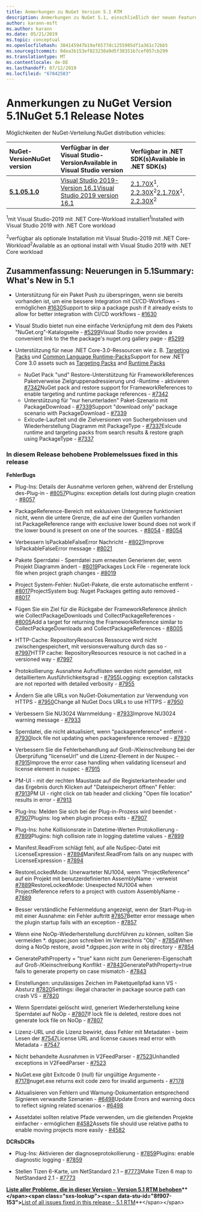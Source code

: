 ```yaml
---
title: Anmerkungen zu NuGet Version 5.1 RTM
description: Anmerkungen zu NuGet 5.1, einschließlich der neuen Features, Fehlerbehebungen und DCRs.
author: karann-msft
ms.author: karann
ms.date: 05/21/2019
ms.topic: conceptual
ms.openlocfilehash: 384145947b19af6577dc1255985df1a361c72bb5
ms.sourcegitcommit: 0dea3b153ef823230a9d5f38351b7cef057cb299
ms.translationtype: MT
ms.contentlocale: de-DE
ms.lasthandoff: 07/12/2019
ms.locfileid: "67842583"
---
```

# <a name="nuget-51-release-notes"></a><span data-ttu-id="8f907-103">Anmerkungen zu NuGet Version 5.1</span><span class="sxs-lookup"><span data-stu-id="8f907-103">NuGet 5.1 Release Notes</span></span>

<span data-ttu-id="8f907-104">Möglichkeiten der NuGet-Verteilung:</span><span class="sxs-lookup"><span data-stu-id="8f907-104">NuGet distribution vehicles:</span></span>

| <span data-ttu-id="8f907-105">NuGet-Version</span><span class="sxs-lookup"><span data-stu-id="8f907-105">NuGet version</span></span> | <span data-ttu-id="8f907-106">Verfügbar in der Visual Studio-Version</span><span class="sxs-lookup"><span data-stu-id="8f907-106">Available in Visual Studio version</span></span>| <span data-ttu-id="8f907-107">Verfügbar in .NET SDK(s)</span><span class="sxs-lookup"><span data-stu-id="8f907-107">Available in .NET SDK(s)</span></span>|
|:---|:---|:---|
| [<span data-ttu-id="8f907-108">**5.1.0**</span><span class="sxs-lookup"><span data-stu-id="8f907-108">**5.1.0**</span></span>](https://nuget.org/downloads) | [<span data-ttu-id="8f907-109">Visual Studio 2019-Version 16.1</span><span class="sxs-lookup"><span data-stu-id="8f907-109">Visual Studio 2019 version 16.1</span></span>](https://visualstudio.microsoft.com/downloads/) | <span data-ttu-id="8f907-110">[2.1.70X](https://dotnet.microsoft.com/download/dotnet-core/2.1)<sup>1</sup>, [2.2.30X](https://dotnet.microsoft.com/download/dotnet-core/2.2)<sup>2</sup></span><span class="sxs-lookup"><span data-stu-id="8f907-110">[2.1.70X](https://dotnet.microsoft.com/download/dotnet-core/2.1)<sup>1</sup>, [2.2.30X](https://dotnet.microsoft.com/download/dotnet-core/2.2)<sup>2</sup></span></span> |

<span data-ttu-id="8f907-111"><sup>1</sup>mit Visual Studio-2019 mit .NET Core-Workload installiert</span><span class="sxs-lookup"><span data-stu-id="8f907-111"><sup>1</sup>Installed with Visual Studio 2019 with .NET Core workload</span></span> 

<span data-ttu-id="8f907-112"><sup>2</sup>verfügbar als optionale Installation mit Visual Studio-2019 mit .NET Core-Workload</span><span class="sxs-lookup"><span data-stu-id="8f907-112"><sup>2</sup>Available as an optional install with Visual Studio 2019 with .NET Core workload</span></span>

## <a name="summary-whats-new-in-51"></a><span data-ttu-id="8f907-113">Zusammenfassung: Neuerungen in 5.1</span><span class="sxs-lookup"><span data-stu-id="8f907-113">Summary: What's New in 5.1</span></span>

* <span data-ttu-id="8f907-114">Unterstützung für ein Paket Push zu überspringen, wenn sie bereits vorhanden ist, um eine bessere Integration mit CI/CD-Workflows – ermöglichen [#1630](https://github.com/NuGet/Home/issues/1630#issuecomment-483461100)</span><span class="sxs-lookup"><span data-stu-id="8f907-114">Support to skip a package push if it already exists to allow for better integration with CI/CD workflows - [#1630](https://github.com/NuGet/Home/issues/1630#issuecomment-483461100)</span></span>

* <span data-ttu-id="8f907-115">Visual Studio bietet nun eine einfache Verknüpfung mit dem des Pakets "NuGet.org"-Katalogseite - [#5299](https://github.com/NuGet/Home/issues/5299#issuecomment-494458510)</span><span class="sxs-lookup"><span data-stu-id="8f907-115">Visual Studio now provides a convenient link to the the package's nuget.org gallery page - [#5299](https://github.com/NuGet/Home/issues/5299#issuecomment-494458510)</span></span>

* <span data-ttu-id="8f907-116">Unterstützung für neue .NET Core-3.0-Ressourcen wie z. B. [Targeting Packs](https://github.com/dotnet/cli/issues/10006) und [Common Language Runtime-Packs](https://github.com/dotnet/cli/issues/10007)</span><span class="sxs-lookup"><span data-stu-id="8f907-116">Support for new .NET Core 3.0 assets such as [Targeting Packs](https://github.com/dotnet/cli/issues/10006) and [Runtime Packs](https://github.com/dotnet/cli/issues/10007)</span></span>
  * <span data-ttu-id="8f907-117">NuGet Pack "und" Restore-Unterstützung für FrameworkReferences Paketverweise Zielgruppenadressierung und -Runtime - aktivieren [#7342](https://github.com/NuGet/Home/issues/7342)</span><span class="sxs-lookup"><span data-stu-id="8f907-117">NuGet pack and restore support for FrameworkReferences to enable targeting and runtime package references - [#7342](https://github.com/NuGet/Home/issues/7342)</span></span>
  * <span data-ttu-id="8f907-118">Unterstützung für "nur herunterladen" Paket-Szenario mit PackageDownload - [#7339](https://github.com/NuGet/Home/issues/7339)</span><span class="sxs-lookup"><span data-stu-id="8f907-118">Support "download only" package scenario with PackageDownload - [#7339](https://github.com/NuGet/Home/issues/7339)</span></span>
  * <span data-ttu-id="8f907-119">Exlcude-Laufzeit und die Zielversionen von Suchergebnissen und Wiederherstellung Diagramm mit PackageType - [#7337](https://github.com/NuGet/Home/issues/7337)</span><span class="sxs-lookup"><span data-stu-id="8f907-119">Exlcude runtime and targeting packs from search results & restore graph using PackageType - [#7337](https://github.com/NuGet/Home/issues/7337)</span></span>

### <a name="issues-fixed-in-this-release"></a><span data-ttu-id="8f907-120">In diesem Release behobene Probleme</span><span class="sxs-lookup"><span data-stu-id="8f907-120">Issues fixed in this release</span></span>

<span data-ttu-id="8f907-121">**Fehler**</span><span class="sxs-lookup"><span data-stu-id="8f907-121">**Bugs**</span></span>

* <span data-ttu-id="8f907-122">Plug-Ins: Details der Ausnahme verloren gehen, während der Erstellung des-Plug-in - [#8057](https://github.com/NuGet/Home/issues/8057)</span><span class="sxs-lookup"><span data-stu-id="8f907-122">Plugins:  exception details lost during plugin creation - [#8057](https://github.com/NuGet/Home/issues/8057)</span></span>

* <span data-ttu-id="8f907-123">PackageReference-Bereich mit exklusiven Untergrenze funktioniert nicht, wenn die untere Grenze, die auf eine der Quellen vorhanden ist.</span><span class="sxs-lookup"><span data-stu-id="8f907-123">PackageReference range with exclusive lower bound does not work if the lower bound is present on one of the sources.</span></span><span data-ttu-id="8f907-124"> - [#8054](https://github.com/NuGet/Home/issues/8054)</span><span class="sxs-lookup"><span data-stu-id="8f907-124"> - [#8054](https://github.com/NuGet/Home/issues/8054)</span></span>

* <span data-ttu-id="8f907-125">Verbessern IsPackableFalseError Nachricht - [#8021](https://github.com/NuGet/Home/issues/8021)</span><span class="sxs-lookup"><span data-stu-id="8f907-125">Improve IsPackableFalseError message - [#8021](https://github.com/NuGet/Home/issues/8021)</span></span>

* <span data-ttu-id="8f907-126">Pakete Sperrdatei - Sperrdatei zum erneuten Generieren der, wenn Projekt Diagramm ändert - [#8019](https://github.com/NuGet/Home/issues/8019)</span><span class="sxs-lookup"><span data-stu-id="8f907-126">Packages Lock File - regenerate lock file when project graph changes - [#8019](https://github.com/NuGet/Home/issues/8019)</span></span>

* <span data-ttu-id="8f907-127">Project System-Fehler: NuGet-Pakete, die erste automatische entfernt - [#8017](https://github.com/NuGet/Home/issues/8017)</span><span class="sxs-lookup"><span data-stu-id="8f907-127">ProjectSystem bug: Nuget Packages getting auto removed - [#8017](https://github.com/NuGet/Home/issues/8017)</span></span>

* <span data-ttu-id="8f907-128">Fügen Sie ein Ziel für die Rückgabe der FrameworkReference ähnlich wie CollectPackageDownloads und CollectPackageReferences - [#8005](https://github.com/NuGet/Home/issues/8005)</span><span class="sxs-lookup"><span data-stu-id="8f907-128">Add a target for returning the FrameworkReference similar to CollectPackageDownloads and CollectPackageReferences - [#8005](https://github.com/NuGet/Home/issues/8005)</span></span>

* <span data-ttu-id="8f907-129">HTTP-Cache:  RepositoryResources Ressource wird nicht zwischengespeichert, mit versionsverwaltung durch das so - [#7997](https://github.com/NuGet/Home/issues/7997)</span><span class="sxs-lookup"><span data-stu-id="8f907-129">HTTP cache:  RepositoryResources resource is not cached in a versioned way - [#7997](https://github.com/NuGet/Home/issues/7997)</span></span>

* <span data-ttu-id="8f907-130">Protokollierung: Ausnahme Aufruflisten werden nicht gemeldet, mit detailliertem Ausführlichkeitsgrad - [#7955](https://github.com/NuGet/Home/issues/7955)</span><span class="sxs-lookup"><span data-stu-id="8f907-130">Logging:  exception callstacks are not reported with detailed verbosity - [#7955](https://github.com/NuGet/Home/issues/7955)</span></span>

* <span data-ttu-id="8f907-131">Ändern Sie alle URLs von NuGet-Dokumentation zur Verwendung von HTTPS - [#7950](https://github.com/NuGet/Home/issues/7950)</span><span class="sxs-lookup"><span data-stu-id="8f907-131">Change all NuGet Docs URLs to use HTTPS - [#7950](https://github.com/NuGet/Home/issues/7950)</span></span>

* <span data-ttu-id="8f907-132">Verbessern Sie NU3024 Warnmeldung - [#7933](https://github.com/NuGet/Home/issues/7933)</span><span class="sxs-lookup"><span data-stu-id="8f907-132">Improve NU3024 warning message - [#7933](https://github.com/NuGet/Home/issues/7933)</span></span>

* <span data-ttu-id="8f907-133">Sperrdatei, die nicht aktualisiert, wenn "packagereference" entfernt - [#7930](https://github.com/NuGet/Home/issues/7930)</span><span class="sxs-lookup"><span data-stu-id="8f907-133">lock file not updating when packagereference removed - [#7930](https://github.com/NuGet/Home/issues/7930)</span></span>

* <span data-ttu-id="8f907-134">Verbessern Sie die Fehlerbehandlung auf Groß-/Kleinschreibung bei der Überprüfung "licenseUrl" und die Lizenz-Element in der Nuspec - [#7915](https://github.com/NuGet/Home/issues/7915)</span><span class="sxs-lookup"><span data-stu-id="8f907-134">Improve the error case handling when validating licenseurl and license element in nuspec - [#7915](https://github.com/NuGet/Home/issues/7915)</span></span>

* <span data-ttu-id="8f907-135">PM-UI - mit der rechten Maustaste auf die Registerkartenheader und das Ergebnis durch Klicken auf "Dateispeicherort öffnen" Fehler: [#7913](https://github.com/NuGet/Home/issues/7913)</span><span class="sxs-lookup"><span data-stu-id="8f907-135">PM UI - right click on tab header and clicking "Open file location" results in error - [#7913](https://github.com/NuGet/Home/issues/7913)</span></span>

* <span data-ttu-id="8f907-136">Plug-Ins: Melden Sie sich bei der Plug-in-Prozess wird beendet - [#7907](https://github.com/NuGet/Home/issues/7907)</span><span class="sxs-lookup"><span data-stu-id="8f907-136">Plugins:  log when plugin process exits - [#7907](https://github.com/NuGet/Home/issues/7907)</span></span>

* <span data-ttu-id="8f907-137">Plug-Ins: hohe Kollisionsrate in Datetime-Werten Protokollierung - [#7899](https://github.com/NuGet/Home/issues/7899)</span><span class="sxs-lookup"><span data-stu-id="8f907-137">Plugins:  high collision rate in logging datetime values - [#7899](https://github.com/NuGet/Home/issues/7899)</span></span>

* <span data-ttu-id="8f907-138">Manifest.ReadFrom schlägt fehl, auf alle NuSpec-Datei mit LicenseExpression - [#7894](https://github.com/NuGet/Home/issues/7894)</span><span class="sxs-lookup"><span data-stu-id="8f907-138">Manifest.ReadFrom fails on any nuspec with LicenseExpression - [#7894](https://github.com/NuGet/Home/issues/7894)</span></span>

* <span data-ttu-id="8f907-139">RestoreLockedMode: Unerwarteter NU1004, wenn "ProjectReference" auf ein Projekt mit benutzerdefinierten AssemblyName - verweist [#7889](https://github.com/NuGet/Home/issues/7889)</span><span class="sxs-lookup"><span data-stu-id="8f907-139">RestoreLockedMode: Unexpected NU1004 when ProjectReference refers to a project with custom AssemblyName - [#7889](https://github.com/NuGet/Home/issues/7889)</span></span>

* <span data-ttu-id="8f907-140">Besser verständliche Fehlermeldung angezeigt, wenn der Start-Plug-in mit einer Ausnahme: ein Fehler auftritt [#7857](https://github.com/NuGet/Home/issues/7857)</span><span class="sxs-lookup"><span data-stu-id="8f907-140">Better error message when the plugin startup fails with an exception - [#7857](https://github.com/NuGet/Home/issues/7857)</span></span>

* <span data-ttu-id="8f907-141">Wenn eine NoOp-Wiederherstellung durchführen zu können, sollten Sie vermeiden \*. dgspec.json schreiben im Verzeichnis "Obj" - [#7854](https://github.com/NuGet/Home/issues/7854)</span><span class="sxs-lookup"><span data-stu-id="8f907-141">When doing a NoOp restore, avoid \*.dgspec.json write in obj directory - [#7854](https://github.com/NuGet/Home/issues/7854)</span></span>

* <span data-ttu-id="8f907-142">GeneratePathProperty = "true" kann nicht zum Generieren-Eigenschaft auf Groß-/Kleinschreibung Konflikt - [#7843](https://github.com/NuGet/Home/issues/7843)</span><span class="sxs-lookup"><span data-stu-id="8f907-142">GeneratePathProperty=true fails to generate property on case mismatch - [#7843](https://github.com/NuGet/Home/issues/7843)</span></span>

* <span data-ttu-id="8f907-143">Einstellungen: unzulässiges Zeichen im Paketquellpfad kann VS - Absturz [#7820](https://github.com/NuGet/Home/issues/7820)</span><span class="sxs-lookup"><span data-stu-id="8f907-143">Settings:  illegal character in package source path can crash VS - [#7820](https://github.com/NuGet/Home/issues/7820)</span></span>

* <span data-ttu-id="8f907-144">Wenn Sperrdatei gelöscht wird, generiert Wiederherstellung keine Sperrdatei auf NoOp - [#7807](https://github.com/NuGet/Home/issues/7807)</span><span class="sxs-lookup"><span data-stu-id="8f907-144">If lock file is deleted, restore does not generate lock file on NoOp  - [#7807](https://github.com/NuGet/Home/issues/7807)</span></span>

* <span data-ttu-id="8f907-145">Lizenz-URL und die Lizenz bewirkt, dass Fehler mit Metadaten - beim Lesen der [#7547](https://github.com/NuGet/Home/issues/7547)</span><span class="sxs-lookup"><span data-stu-id="8f907-145">License URL and license causes read error with Metadata - [#7547](https://github.com/NuGet/Home/issues/7547)</span></span>

* <span data-ttu-id="8f907-146">Nicht behandelte Ausnahmen in V2FeedParser - [#7523](https://github.com/NuGet/Home/issues/7523)</span><span class="sxs-lookup"><span data-stu-id="8f907-146">Unhandled exceptions in V2FeedParser - [#7523](https://github.com/NuGet/Home/issues/7523)</span></span>

* <span data-ttu-id="8f907-147">NuGet.exe gibt Exitcode 0 (null) für ungültige Argumente - [#7178](https://github.com/NuGet/Home/issues/7178)</span><span class="sxs-lookup"><span data-stu-id="8f907-147">nuget.exe returns exit code zero for invalid arguments - [#7178](https://github.com/NuGet/Home/issues/7178)</span></span>

* <span data-ttu-id="8f907-148">Aktualisieren von Fehlern und Warnung-Dokumentation entsprechend Signieren verwandte Szenarien - [#6498](https://github.com/NuGet/Home/issues/6498)</span><span class="sxs-lookup"><span data-stu-id="8f907-148">Update Errors and warning docs to reflect signing related scenarios - [#6498](https://github.com/NuGet/Home/issues/6498)</span></span>

* <span data-ttu-id="8f907-149">Assetdatei sollten relative Pfade verwenden, um die gleitenden Projekte einfacher - ermöglichen [#4582](https://github.com/NuGet/Home/issues/4582)</span><span class="sxs-lookup"><span data-stu-id="8f907-149">Assets file should use relative paths to enable moving projects more easily - [#4582](https://github.com/NuGet/Home/issues/4582)</span></span>

<span data-ttu-id="8f907-150">**DCRs**</span><span class="sxs-lookup"><span data-stu-id="8f907-150">**DCRs**</span></span>

* <span data-ttu-id="8f907-151">Plug-Ins: Aktivieren der diagnoseprotokollierung - [#7859](https://github.com/NuGet/Home/issues/7859)</span><span class="sxs-lookup"><span data-stu-id="8f907-151">Plugins:  enable diagnostic logging - [#7859](https://github.com/NuGet/Home/issues/7859)</span></span>

* <span data-ttu-id="8f907-152">Stellen Tizen 6-Karte, um NetStandard 2.1 – [#7773](https://github.com/NuGet/Home/issues/7773)</span><span class="sxs-lookup"><span data-stu-id="8f907-152">Make Tizen 6 map to NetStandard 2.1 - [#7773](https://github.com/NuGet/Home/issues/7773)</span></span>

<span data-ttu-id="8f907-153">**[Liste aller Probleme, die in dieser Version – Version 5.1 RTM behoben](https://github.com/nuget/home/issues?q=is%3Aissue+is%3Aclosed+milestone%3A%225.1")**</span><span class="sxs-lookup"><span data-stu-id="8f907-153">**[List of all issues fixed in this release - 5.1 RTM](https://github.com/nuget/home/issues?q=is%3Aissue+is%3Aclosed+milestone%3A%225.1")**</span></span>
